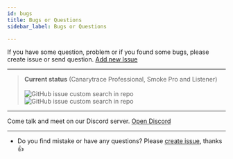 ```yaml
---
id: bugs
title: Bugs or Questions
sidebar_label: Bugs or Questions

---
```


If you have some question, problem or if you found some bugs, please create issue or send question.
<a className="button button--outline button--success" href="https://github.com/canarytrace/documentation/issues/new/choose">Add new Issue</a>

--- 

> **Current status** (Canarytrace Professional, Smoke Pro and Listener)<br/><br/>
> ![GitHub issue custom search in repo](https://img.shields.io/github/issues-search/canarytrace/documentation?color=green&label=CLOSED&query=is%3Aissue%20label%3A%22%F0%9F%90%9B%20bug%22%20is%3Aclosed&style=for-the-badge)
> ![GitHub issue custom search in repo](https://img.shields.io/github/issues-search/canarytrace/documentation?label=OPEN&logo=Closed&query=is%3Aissue%20is%3Aopen%20label%3A%22%F0%9F%90%9B%20bug%22&style=for-the-badge)

---

Come talk and meet on our Discord server.
<a className="button button--outline button--primary" href="https://bit.ly/tt-discord">Open Discord</a>

---

- Do you find mistake or have any questions? Please [create issue](https://github.com/canarytrace/documentation/issues/new/choose), thanks 👍